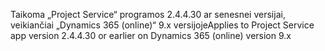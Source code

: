 <span data-ttu-id="bd2ca-101">Taikoma „Project Service“ programos 2.4.4.30 ar senesnei versijai, veikiančiai „Dynamics 365 (online)“ 9.x versijoje</span><span class="sxs-lookup"><span data-stu-id="bd2ca-101">Applies to Project Service app version 2.4.4.30 or earlier on Dynamics 365 (online) version 9.x</span></span>
